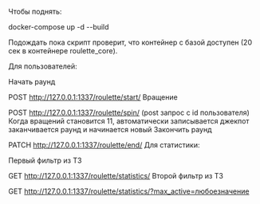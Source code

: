 Чтобы поднять:

docker-compose up -d --build

Подождать пока скрипт проверит, что контейнер с базой доступен (20 сек в контейнере roulette_core).

Для пользователей:

Начать раунд

POST http://127.0.0.1:1337/roulette/start/
Вращение

POST http://127.0.0.1:1337/roulette/spin/ (post запрос с id пользователя) Когда вращений становится 11, автоматически записывается джекпот заканчивается раунд и начинается новый
Закончить раунд

PATCH http://127.0.0.1:1337/roulette/end/
Для статистики:

Первый фильтр из ТЗ

GET http://127.0.0.1:1337/roulette/statistics/
Второй фильтр из ТЗ

GET http://127.0.0.1:1337/roulette/statistics/?max_active=любоезначение
